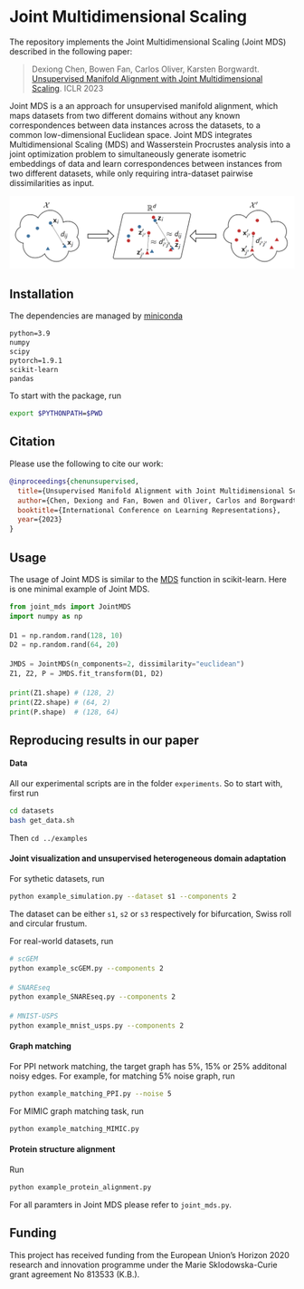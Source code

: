 # Joint Multidimensional Scaling

The repository implements the Joint Multidimensional Scaling (Joint MDS) described in the following paper:

>Dexiong Chen, Bowen Fan, Carlos Oliver, Karsten Borgwardt.
[Unsupervised Manifold Alignment with Joint Multidimensional Scaling][1]. ICLR 2023

Joint MDS is a an approach for unsupervised manifold alignment, which maps datasets from two different domains without any known correspondences between data instances across the datasets, to a common low-dimensional Euclidean space. Joint MDS integrates Multidimensional Scaling (MDS) and Wasserstein Procrustes analysis into a joint optimization problem to simultaneously generate isometric embeddings of data and learn correspondences between instances from two different datasets, while only requiring intra-dataset pairwise dissimilarities as input.

![Overview figure](JMDS.PNG)

## Installation

The dependencies are managed by [miniconda](https://conda.io/miniconda.html)

```
python=3.9
numpy
scipy
pytorch=1.9.1
scikit-learn
pandas
```

To start with the package, run

```bash
export $PYTHONPATH=$PWD
```

## Citation
Please use the following to cite our work:

```bibtex
@inproceedings{chenunsupervised,
  title={Unsupervised Manifold Alignment with Joint Multidimensional Scaling},
  author={Chen, Dexiong and Fan, Bowen and Oliver, Carlos and Borgwardt, Karsten},
  booktitle={International Conference on Learning Representations},
  year={2023}
}
```


## Usage

The usage of Joint MDS is similar to the [MDS](https://scikit-learn.org/stable/modules/generated/sklearn.manifold.MDS.html) function in scikit-learn.
Here is one minimal example of Joint MDS. 

```python
from joint_mds import JointMDS
import numpy as np

D1 = np.random.rand(128, 10)
D2 = np.random.rand(64, 20) 

JMDS = JointMDS(n_components=2, dissimilarity="euclidean")
Z1, Z2, P = JMDS.fit_transform(D1, D2)

print(Z1.shape) # (128, 2)
print(Z2.shape) # (64, 2)
print(P.shape)  # (128, 64)
```

## Reproducing results in our paper

#### Data

All our experimental scripts are in the folder `experiments`. So to start with, first run 

```bash
cd datasets
bash get_data.sh
```

Then `cd ../examples`

#### Joint visualization and unsupervised heterogeneous domain adaptation

For sythetic datasets, run

```bash
python example_simulation.py --dataset s1 --components 2
```
The dataset can be either `s1`, `s2` or `s3` respectively for bifurcation, Swiss roll and circular frustum.

For real-world datasets, run

```bash
# scGEM
python example_scGEM.py --components 2

# SNAREseq
python example_SNAREseq.py --components 2

# MNIST-USPS
python example_mnist_usps.py --components 2
```

#### Graph matching

For PPI network matching, the target graph has 5%, 15% or 25% additonal noisy edges. For example, for matching 5% noise graph, run
```bash
python example_matching_PPI.py --noise 5
```

For MIMIC graph matching task, run
```bash
python example_matching_MIMIC.py
```
#### Protein structure alignment

Run

```bash
python example_protein_alignment.py
```

For all paramters in Joint MDS please refer to `joint_mds.py`.


[1]: https://arxiv.org/abs/2207.02968

## Funding

This project has received funding from the European Union’s Horizon 2020 research and innovation programme under the Marie Sklodowska-Curie grant agreement No 813533 (K.B.).
